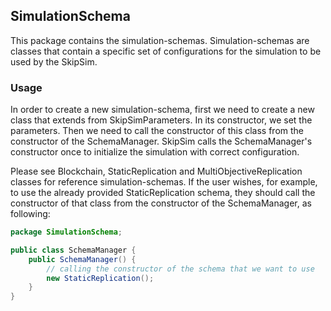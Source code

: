 ## SimulationSchema
This package contains the simulation-schemas. Simulation-schemas are classes that contain a specific set of configurations
for the simulation to be used by the SkipSim.

### Usage
In order to create a new simulation-schema, first we need to create a new class 
that extends from SkipSimParameters. In its constructor, we set the parameters. 
Then we need to call the constructor of this class from the constructor of the SchemaManager. 
SkipSim calls the SchemaManager's constructor once to initialize the simulation with correct configuration.

Please see Blockchain, StaticReplication and MultiObjectiveReplication classes for
reference simulation-schemas. If the user wishes, for example, to use the already provided
StaticReplication schema, they should call the constructor of that class from the constructor
of the SchemaManager, as following:

```java
package SimulationSchema;

public class SchemaManager {
    public SchemaManager() {
        // calling the constructor of the schema that we want to use
        new StaticReplication(); 
    }
}
```
